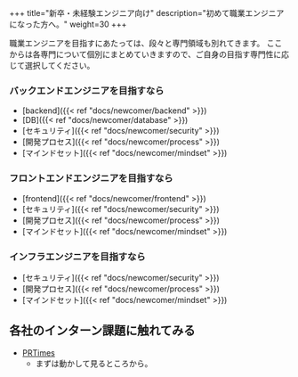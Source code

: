 +++
title="新卒・未経験エンジニア向け"
description="初めて職業エンジニアになった方へ。"
weight=30
+++

職業エンジニアを目指すにあたっては、段々と専門領域も別れてきます。
ここからは各専門について個別にまとめていきますので、ご自身の目指す専門性に応じて選択してください。

### バックエンドエンジニアを目指すなら
- [backend]({{< ref "docs/newcomer/backend" >}})
- [DB]({{< ref "docs/newcomer/database" >}})
- [セキュリティ]({{< ref "docs/newcomer/security" >}})
- [開発プロセス]({{< ref "docs/newcomer/process" >}})
- [マインドセット]({{< ref "docs/newcomer/mindset" >}})

### フロントエンドエンジニアを目指すなら
- [frontend]({{< ref "docs/newcomer/frontend" >}})
- [セキュリティ]({{< ref "docs/newcomer/security" >}})
- [開発プロセス]({{< ref "docs/newcomer/process" >}})
- [マインドセット]({{< ref "docs/newcomer/mindset" >}})

### インフラエンジニアを目指すなら
- [セキュリティ]({{< ref "docs/newcomer/security" >}})
- [開発プロセス]({{< ref "docs/newcomer/process" >}})
- [マインドセット]({{< ref "docs/newcomer/mindset" >}})


## 各社のインターン課題に触れてみる
- [PRTimes](https://github.com/PRTIMES/intern)
    - まずは動かして見るところから。

